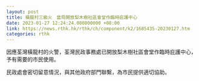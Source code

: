 ```yaml
---
layout: post
title: 橫龍村三級火　當局開放梨木樹社區會堂作臨時庇護中心
date: 2023-01-27 12:24:24.000000000 +08:00
link: https://news.rthk.hk/rthk/ch/component/k2/1685435-20230127.htm
categories: rthk
---
```


因應荃灣橫龍村的火警，荃灣民政事務處已開放梨木樹社區會堂作臨時庇護中心，予有需要的市民使用。

民政處會密切留意情況，與其他政府部門聯繫，為市民提供適切協助。
